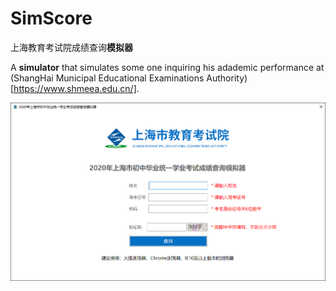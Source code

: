 # SimScore

上海教育考试院成绩查询**模拟器**

A **simulator** that simulates some one inquiring his adademic performance at (ShangHai Municipal Educational Examinations Authority)[https://www.shmeea.edu.cn/].

![screenshot](screenshot1.png)
